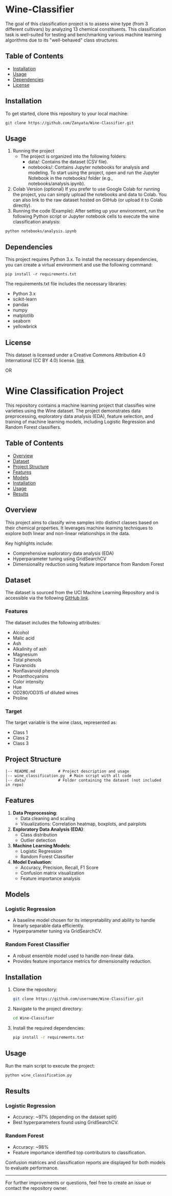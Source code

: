 # Wine-Classifier
The goal of this classification project is to assess wine type (from 3 different cultivars) by analyzing 13 chemical constituents. This classification task is well-suited for testing and benchmarking various machine learning algorithms due to its "well-behaved" class structures.

## Table of Contents
- [Installation](#installation)
- [Usage](#usage)
- [Dependencies](#dependencies)
- [License](#license)

## Installation
To get started, clone this repository to your local machine:
   ```
   git clone https://github.com/Zanyata/Wine-Classifier.git
   ```
## Usage
1. Running the project
   * The project is organized into the following folders:
      * data/: Contains the dataset (CSV file).
      * notebooks/: Contains Jupyter notebooks for analysis and modeling.
To start using the project, open and run the Jupyter Notebook in the notebooks/ folder (e.g., notebooks/analysis.ipynb).
2. Colab Version (optional)
If you prefer to use Google Colab for running the project, you can simply upload the notebooks and data to Colab. You can also link to the raw dataset hosted on GitHub (or upload it to Colab directly).
3. Running the code (Example):
After setting up your environment, run the following Python script or Jupyter notebook cells to execute the wine classification analysis:
```
python notebooks/analysis.ipynb
```

## Dependencies
This project requires Python 3.x. To install the necessary dependencies, you can create a virtual environment and use the following command:
```
pip install -r requirements.txt
```
The requirements.txt file includes the necessary libraries:
* Python 3.x
* scikit-learn
* pandas
* numpy
* matplotlib
* seaborn
* yellowbrick

## License
This dataset is licensed under a Creative Commons Attribution 4.0 International (CC BY 4.0) license.
[link](https://archive.ics.uci.edu/dataset/109/wine)



OR

# Wine Classification Project

This repository contains a machine learning project that classifies wine varieties using the Wine dataset. The project demonstrates data preprocessing, exploratory data analysis (EDA), feature selection, and training of machine learning models, including Logistic Regression and Random Forest classifiers.

## Table of Contents
- [Overview](#overview)
- [Dataset](#dataset)
- [Project Structure](#project-structure)
- [Features](#features)
- [Models](#models)
- [Installation](#installation)
- [Usage](#usage)
- [Results](#results)

## Overview
This project aims to classify wine samples into distinct classes based on their chemical properties. It leverages machine learning techniques to explore both linear and non-linear relationships in the data.

Key highlights include:
- Comprehensive exploratory data analysis (EDA)
- Hyperparameter tuning using GridSearchCV
- Dimensionality reduction using feature importance from Random Forest

## Dataset
The dataset is sourced from the UCI Machine Learning Repository and is accessible via the following [GitHub link](https://raw.githubusercontent.com/Zanyata/Wine-Classifier/refs/heads/main/data/wine.csv).

### Features
The dataset includes the following attributes:
- Alcohol
- Malic acid
- Ash
- Alkalinity of ash
- Magnesium
- Total phenols
- Flavanoids
- Nonflavanoid phenols
- Proanthocyanins
- Color intensity
- Hue
- OD280/OD315 of diluted wines
- Proline

### Target
The target variable is the wine class, represented as:
- Class 1
- Class 2
- Class 3

## Project Structure
```
|-- README.md          # Project description and usage
|-- wine_classification.py  # Main script with all code
|-- data/              # Folder containing the dataset (not included in repo)
```

## Features
1. **Data Preprocessing**:
   - Data cleaning and scaling
   - Visualizations: Correlation heatmap, boxplots, and pairplots
2. **Exploratory Data Analysis (EDA)**:
   - Class distribution
   - Outlier detection
3. **Machine Learning Models**:
   - Logistic Regression
   - Random Forest Classifier
4. **Model Evaluation**:
   - Accuracy, Precision, Recall, F1 Score
   - Confusion matrix visualization
   - Feature importance analysis

## Models
### Logistic Regression
- A baseline model chosen for its interpretability and ability to handle linearly separable data efficiently.
- Hyperparameter tuning via GridSearchCV.

### Random Forest Classifier
- A robust ensemble model used to handle non-linear data.
- Provides feature importance metrics for dimensionality reduction.

## Installation
1. Clone the repository:
   ```bash
   git clone https://github.com/username/Wine-Classifier.git
   ```
2. Navigate to the project directory:
   ```bash
   cd Wine-Classifier
   ```
3. Install the required dependencies:
   ```bash
   pip install -r requirements.txt
   ```

## Usage
Run the main script to execute the project:
```bash
python wine_classification.py
```

## Results
### Logistic Regression
- Accuracy: ~97% (depending on the dataset split)
- Best hyperparameters found using GridSearchCV.

### Random Forest
- Accuracy: ~98%
- Feature importance identified top contributors to classification.

Confusion matrices and classification reports are displayed for both models to evaluate performance.

---

For further improvements or questions, feel free to create an issue or contact the repository owner.

